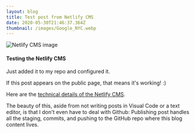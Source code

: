 ```yaml
---
layout: blog
title: Test post from Netlify CMS
date: 2020-05-30T21:46:37.364Z
thumbnail: /images/Google_NYC.webp
---
```

![Netlify CMS image](/images/netlify-cms.jpg "Netlify CMS")

#### Testing the Netlify CMS

Just added it to my repo and configured it.

If this post appears on the public page, that means it's working! :)

Here are the [technical details of the Netlify CMS](https://www.netlifycms.org/docs/add-to-your-site/).

The beauty of this, aside from not writing posts in Visual Code or a text editor, is that I don't even have to deal with Github: Publishing post handles all the staging, commits, and pushing to the GitHub repo where this blog content lives.